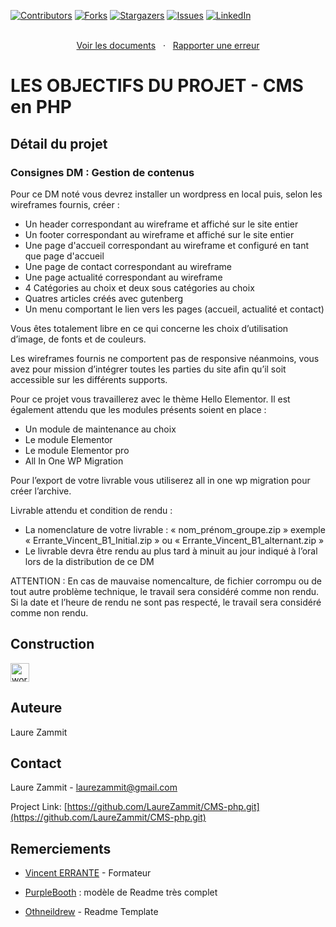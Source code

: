 [![Contributors][contributors-shield]][contributors-url]
[![Forks][forks-shield]][forks-url]
[![Stargazers][stars-shield]][stars-url]
[![Issues][issues-shield]][issues-url]
[![LinkedIn][linkedin-shield]][linkedin-url]

<p align="center">
    <br>
    <a href="https://github.com/LaureZammit/gestioncontenu-wordpress
">Voir les documents</a>
    &nbsp;
    ·
    &nbsp;
    <a href="https://github.com/LaureZammit/gestioncontenu-wordpress
/issues">Rapporter une erreur</a>
</p>

# LES OBJECTIFS DU PROJET - CMS en PHP

## Détail du projet

### Consignes DM : Gestion de contenus

Pour ce DM noté vous devrez installer un wordpress en local puis, selon les wireframes fournis, créer :

- Un header correspondant au wireframe et affiché sur le site entier
- Un footer correspondant au wireframe et affiché sur le site entier
- Une page d'accueil correspondant au wireframe et configuré en tant que page d'accueil
- Une page de contact correspondant au wireframe
- Une page actualité correspondant au wireframe
- 4 Catégories au choix et deux sous catégories au choix
- Quatres articles créés avec gutenberg
- Un menu comportant le lien vers les pages (accueil, actualité et contact)

Vous êtes totalement libre en ce qui concerne les choix d’utilisation d’image, de fonts et de couleurs.

Les wireframes fournis ne comportent pas de responsive néanmoins, vous avez pour mission d’intégrer toutes les parties du site afin qu’il soit accessible sur les différents supports.

Pour ce projet vous travaillerez avec le thème Hello Elementor. Il est également attendu que les modules présents soient en place :
- Un module de maintenance au choix
- Le module Elementor
- Le module Elementor pro
- All In One WP Migration

Pour l’export de votre livrable vous utiliserez all in one wp migration pour créer l’archive.

Livrable attendu et condition de rendu :

- La nomenclature de votre livrable : « nom_prénom_groupe.zip » exemple « Errante_Vincent_B1_Initial.zip » ou « Errante_Vincent_B1_alternant.zip »
- Le livrable devra être rendu au plus tard à minuit au jour indiqué à l’oral lors de la distribution de ce DM

ATTENTION : En cas de mauvaise nomencalture, de fichier corrompu ou de tout autre problème technique, le travail sera considéré comme non rendu. Si la date et l’heure de rendu ne sont pas respecté, le travail sera considéré comme non rendu.

## Construction

<img src="https://cdn.jsdelivr.net/gh/devicons/devicon/icons/wordpress/wordpress-original.svg" height="30" alt="wordpress logo"  />

## Auteure

Laure Zammit

## Contact

Laure Zammit - laurezammit@gmail.com

Project Link: [https://github.com/LaureZammit/CMS-php.git](https://github.com/LaureZammit/CMS-php.git)

## Remerciements

* [Vincent ERRANTE](https://www.errantevincent.com/) - Formateur

* [PurpleBooth](https://github.com/PurpleBooth/a-good-readme-template) : modèle de Readme très complet
* [Othneildrew](https://github.com/othneildrew/Best-README-Template/blob/master/README.md) - Readme Template

<!-- MARKDOWN LINKS & IMAGES -->
<!-- https://www.markdownguide.org/basic-syntax/#reference-style-links -->
[contributors-shield]: https://img.shields.io/github/contributors/LaureZammit/CMS-php.svg?style=for-the-badge
[contributors-url]: https://github.com/LaureZammit/CMS-php/graphs/contributors
[forks-shield]: https://img.shields.io/github/forks/LaureZammit/CMS-php.svg?style=for-the-badge
[forks-url]: https://github.com/LaureZammit/CMS-php/forks
[stars-shield]: https://img.shields.io/github/stars/LaureZammit/CMS-php.svg?style=for-the-badge
[stars-url]: https://github.com/LaureZammit/CMS-php/stargazers
[issues-shield]: https://img.shields.io/github/issues/LaureZammit/CMS-php.svg?style=for-the-badge
[issues-url]: https://github.com/LaureZammit/CMS-php/issues

[linkedin-shield]: https://img.shields.io/badge/-LinkedIn-black.svg?style=for-the-badge&logo=linkedin&colorB=555
[linkedin-url]: https://www.linkedin.com/in/laure-zammit-84a3b3150/
